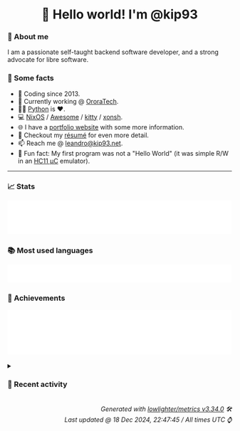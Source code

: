 <!-- README template, populated using this action:
     https://github.com/kip93/kip93/blob/main/.github/workflows/readme.yml. -->

<h1 align="center">👋 Hello world! I'm @kip93</h1> <!-- LOGIN => username -->

### 👤 About me

I am a passionate self-taught backend software developer, and a strong advocate for libre software.


### 💬 Some facts

* 📅 Coding since 2013.
* 💼 Currently working @ [OroraTech](https://ororatech.com/).
* 👨‍💻 [Python](https://github.com/search?q=user%3Akip93&l=python) is ❤️. <!-- LOGIN => username -->
* 💻 [NixOS](https://github.com/NixOS/) /
     [Awesome](https://github.com/awesomeWM/) /
     [kitty](https://github.com/kovidgoyal/kitty/) /
     [xonsh](https://github.com/xonsh/).
* 🌐 I have a [portfolio website](https://kip93.net/) with some more information.
* 📝 Checkout my [résumé](https://kip93.net/resume/) for even more detail.
* 📫 Reach me @ [leandro@kip93.net](mailto:leandro@kip93.net).
* 🎲 Fun fact: My first program was not a "Hello World" (it was simple R/W in an [HC11 µC](https://en.wikipedia.org/wiki/68HC11) emulator).


-----------------------------------------------------------------------------------------------------------------------


### 📈 Stats

![](./stats.svg)


### 📚 Most used languages <!-- by percentage, in decreasing order -->

![](./languages.svg)


### 🏅 Achievements

![](./achievements.svg)


<details> <!-- Last activity -->
<!-- Almost verbatim copy of https://github.com/lowlighter/metrics/blob/latest/source/templates/markdown/partials/activity.ejs, but restructured to be foldable. -->
<summary><h3>📰 Recent activity</h3></summary>

* 💬 Commented on [#10153 git-lfs support](https://github.com/NixOS/nix/issues/10153) from [NixOS/nix](https://github.com/NixOS/nix)
  * *On 16 Dec 2024, 15:03:05*
* ➡️ Pushed 1 commit in [kip93/nix](https://github.com/kip93/nix) on branch `lfs`
  * [#140b34b](https://github.com/kip93/nix/commit/140b34b) Apply suggestions from code review

Co-authored-by: Robert Hensing &lt;roberth@users.noreply.github.com&gt;
  * *On 16 Dec 2024, 14:51:09*
* 💬 Commented on [#6946 `git_pathspec_matches_path` not working with leading `**/` on pattern](https://github.com/libgit2/libgit2/issues/6946) from [libgit2/libgit2](https://github.com/libgit2/libgit2)
  * *On 11 Dec 2024, 13:26:13*
* 💬 Commented on [#6946 `git_pathspec_matches_path` not working with leading `**/` on pattern](https://github.com/libgit2/libgit2/issues/6946) from [libgit2/libgit2](https://github.com/libgit2/libgit2)
  * *On 11 Dec 2024, 12:57:27*
</details>


<h6 align="right"><em>
    Generated with <a href="https://github.com/lowlighter/metrics/tree/latest/">lowlighter/metrics v3.34.0</a> 🛠️<br> <!-- VERSION => MAJOR.minor.patch -->
    Last updated @ 18 Dec 2024, 22:47:45 / All times UTC ⌚ <!-- meta.generated => DD/MM/YYYY, hh:mm -->
</em></h6>
